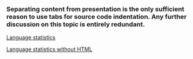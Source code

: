 ### Separating content from presentation is the only sufficient reason to use tabs for source code indentation. Any further discussion on this topic is entirely redundant.

[Language statistics](https://github-readme-stats.vercel.app/api/top-langs/?username=mikomatyk)

[Language statistics without HTML](https://github-readme-stats.vercel.app/api/top-langs/?username=mikomatyk&hide=html)
